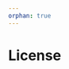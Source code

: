 ```yaml
---
orphan: true
---
```


# License

```{include} ../LICENSE

```
                                                                                                                                                                                                                                                                                                                                                         